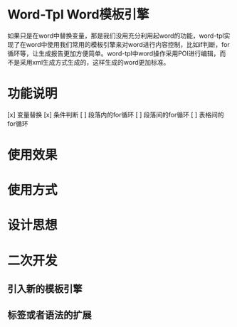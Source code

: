 # Word-Tpl Word模板引擎
如果只是在word中替换变量，那是我们没用充分利用起word的功能，word-tpl实现了在word中使用我们常用的模板引擎来对word进行内容控制，比如if判断，for循环等，让生成报告更加方便简单。word-tpl中word操作采用POI进行编辑，而不是采用xml生成方式生成的，这样生成的word更加标准。
# 功能说明
[x] 变量替换
[x] 条件判断
[ ] 段落内的for循环
[ ] 段落间的for循环
[ ] 表格间的for循环
# 使用效果

# 使用方式

# 设计思想

# 二次开发

## 引入新的模板引擎

## 标签或者语法的扩展
